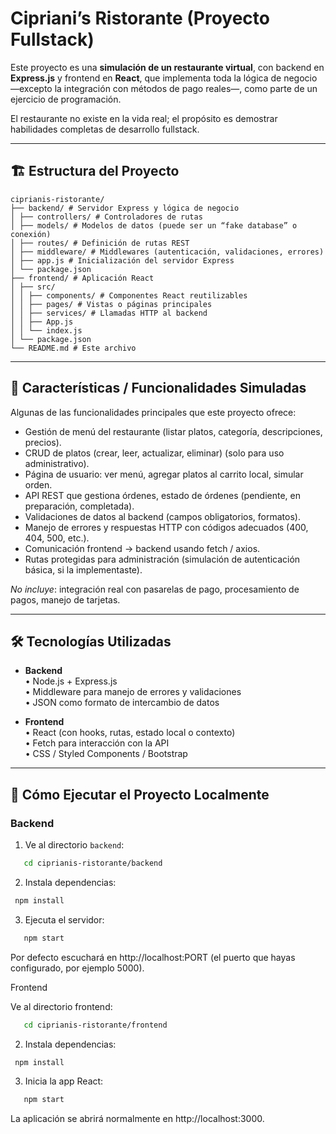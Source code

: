 # Cipriani’s Ristorante (Proyecto Fullstack)

Este proyecto es una **simulación de un restaurante virtual**, con backend en **Express.js** y frontend en **React**, que implementa toda la lógica de negocio —excepto la integración con métodos de pago reales—, como parte de un ejercicio de programación.  

El restaurante no existe en la vida real; el propósito es demostrar habilidades completas de desarrollo fullstack.

---

## 🏗️ Estructura del Proyecto

```
ciprianis-ristorante/
├── backend/ # Servidor Express y lógica de negocio
│ ├── controllers/ # Controladores de rutas
│ ├── models/ # Modelos de datos (puede ser un “fake database” o conexión)
│ ├── routes/ # Definición de rutas REST
│ ├── middleware/ # Middlewares (autenticación, validaciones, errores)
│ ├── app.js # Inicialización del servidor Express
│ └── package.json
├── frontend/ # Aplicación React
│ ├── src/
│ │ ├── components/ # Componentes React reutilizables
│ │ ├── pages/ # Vistas o páginas principales
│ │ ├── services/ # Llamadas HTTP al backend
│ │ ├── App.js
│ │ └── index.js
│ └── package.json
└── README.md # Este archivo
```

---

## 🎯 Características / Funcionalidades Simuladas

Algunas de las funcionalidades principales que este proyecto ofrece:

- Gestión de menú del restaurante (listar platos, categoría, descripciones, precios).  
- CRUD de platos (crear, leer, actualizar, eliminar) (solo para uso administrativo).  
- Página de usuario: ver menú, agregar platos al carrito local, simular orden.  
- API REST que gestiona órdenes, estado de órdenes (pendiente, en preparación, completada).  
- Validaciones de datos al backend (campos obligatorios, formatos).  
- Manejo de errores y respuestas HTTP con códigos adecuados (400, 404, 500, etc.).  
- Comunicación frontend → backend usando fetch / axios.  
- Rutas protegidas para administración (simulación de autenticación básica, si la implementaste).  

*No incluye*: integración real con pasarelas de pago, procesamiento de pagos, manejo de tarjetas.

---

## 🛠 Tecnologías Utilizadas

- **Backend**  
  • Node.js + Express.js  
  • Middleware para manejo de errores y validaciones  
  • JSON como formato de intercambio de datos  

- **Frontend**  
  • React (con hooks, rutas, estado local o contexto)  
  • Fetch para interacción con la API  
  • CSS / Styled Components / Bootstrap 

---

## 📌 Cómo Ejecutar el Proyecto Localmente

### Backend

1. Ve al directorio `backend`:

```bash
   cd ciprianis-ristorante/backend
```
2. Instala dependencias:
```bash
 npm install
```
3. Ejecuta el servidor:
```bash
   npm start
```
Por defecto escuchará en http://localhost:PORT (el puerto que hayas configurado, por ejemplo 5000).


Frontend

Ve al directorio frontend:
```bash
   cd ciprianis-ristorante/frontend
```
2. Instala dependencias:
```bash
 npm install
```
3. Inicia la app React:
```bash
   npm start
```
La aplicación se abrirá normalmente en http://localhost:3000.
